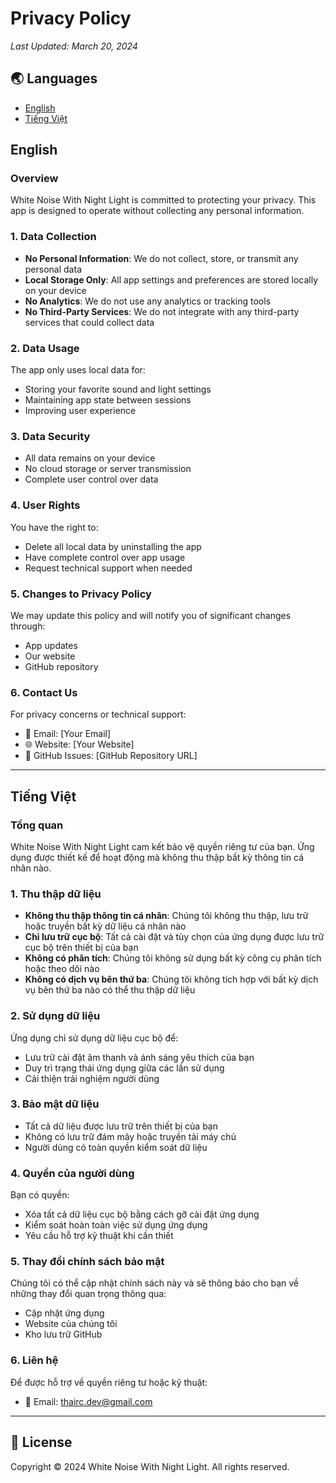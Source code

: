 # Privacy Policy

*Last Updated: March 20, 2024*

## 🌏 Languages
- [English](#english)
- [Tiếng Việt](#tiếng-việt)

## English

### Overview
White Noise With Night Light is committed to protecting your privacy. This app is designed to operate without collecting any personal information.

### 1. Data Collection
- **No Personal Information**: We do not collect, store, or transmit any personal data
- **Local Storage Only**: All app settings and preferences are stored locally on your device
- **No Analytics**: We do not use any analytics or tracking tools
- **No Third-Party Services**: We do not integrate with any third-party services that could collect data

### 2. Data Usage
The app only uses local data for:
- Storing your favorite sound and light settings
- Maintaining app state between sessions
- Improving user experience

### 3. Data Security
- All data remains on your device
- No cloud storage or server transmission
- Complete user control over data

### 4. User Rights
You have the right to:
- Delete all local data by uninstalling the app
- Have complete control over app usage
- Request technical support when needed

### 5. Changes to Privacy Policy
We may update this policy and will notify you of significant changes through:
- App updates
- Our website
- GitHub repository

### 6. Contact Us
For privacy concerns or technical support:
- 📧 Email: [Your Email]
- 🌐 Website: [Your Website]
- 💬 GitHub Issues: [GitHub Repository URL]

---

## Tiếng Việt

### Tổng quan
White Noise With Night Light cam kết bảo vệ quyền riêng tư của bạn. Ứng dụng được thiết kế để hoạt động mà không thu thập bất kỳ thông tin cá nhân nào.

### 1. Thu thập dữ liệu
- **Không thu thập thông tin cá nhân**: Chúng tôi không thu thập, lưu trữ hoặc truyền bất kỳ dữ liệu cá nhân nào
- **Chỉ lưu trữ cục bộ**: Tất cả cài đặt và tùy chọn của ứng dụng được lưu trữ cục bộ trên thiết bị của bạn
- **Không có phân tích**: Chúng tôi không sử dụng bất kỳ công cụ phân tích hoặc theo dõi nào
- **Không có dịch vụ bên thứ ba**: Chúng tôi không tích hợp với bất kỳ dịch vụ bên thứ ba nào có thể thu thập dữ liệu

### 2. Sử dụng dữ liệu
Ứng dụng chỉ sử dụng dữ liệu cục bộ để:
- Lưu trữ cài đặt âm thanh và ánh sáng yêu thích của bạn
- Duy trì trạng thái ứng dụng giữa các lần sử dụng
- Cải thiện trải nghiệm người dùng

### 3. Bảo mật dữ liệu
- Tất cả dữ liệu được lưu trữ trên thiết bị của bạn
- Không có lưu trữ đám mây hoặc truyền tải máy chủ
- Người dùng có toàn quyền kiểm soát dữ liệu

### 4. Quyền của người dùng
Bạn có quyền:
- Xóa tất cả dữ liệu cục bộ bằng cách gỡ cài đặt ứng dụng
- Kiểm soát hoàn toàn việc sử dụng ứng dụng
- Yêu cầu hỗ trợ kỹ thuật khi cần thiết

### 5. Thay đổi chính sách bảo mật
Chúng tôi có thể cập nhật chính sách này và sẽ thông báo cho bạn về những thay đổi quan trọng thông qua:
- Cập nhật ứng dụng
- Website của chúng tôi
- Kho lưu trữ GitHub

### 6. Liên hệ
Để được hỗ trợ về quyền riêng tư hoặc kỹ thuật:
- 📧 Email: thairc.dev@gmail.com

---

## 📝 License
Copyright © 2024 White Noise With Night Light. All rights reserved. 
